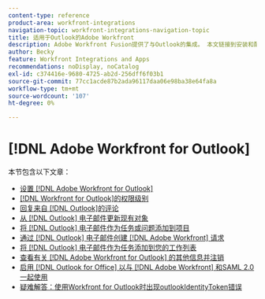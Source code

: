 ```yaml
---
content-type: reference
product-area: workfront-integrations
navigation-topic: workfront-integrations-navigation-topic
title: 适用于Outlook的Adobe Workfront
description: Adobe Workfront Fusion提供了与Outlook的集成。 本文链接到安装和配置此集成的说明，以及如何在日常工作中使用它。
author: Becky
feature: Workfront Integrations and Apps
recommendations: noDisplay, noCatalog
exl-id: c374416e-9680-4725-ab2d-256dff6f03b1
source-git-commit: 77cc1acde87b2ada96117daa06e98ba38e64fa8a
workflow-type: tm+mt
source-wordcount: '107'
ht-degree: 0%

---
```


# [!DNL Adobe Workfront for Outlook]

本节包含以下文章：

* [设置 [!DNL Adobe Workfront for Outlook]](../../workfront-integrations-and-apps/using-workfront-with-outlook/set-up-workfront-for-outlook.md)
* [ [!DNL Workfront for Outlook]的权限级别](../../workfront-integrations-and-apps/using-workfront-with-outlook/permissions-in-workfront-for-outlook.md)
* [回复来自 [!DNL Outlook]的评论](../../workfront-integrations-and-apps/using-workfront-with-outlook/reply-to-a-comment-from-outlook.md)
* [从 [!DNL Outlook] 电子邮件更新现有对象](../../workfront-integrations-and-apps/using-workfront-with-outlook/update-an-existing-object-from-an-outlook-email.md)
* [将 [!DNL Outlook] 电子邮件作为任务或问题添加到项目](../../workfront-integrations-and-apps/using-workfront-with-outlook/add-outlook-email-to-project-as-task-or-issue.md)
* [通过 [!DNL Outlook] 电子邮件创建 [!DNL Adobe Workfront] 请求](../../workfront-integrations-and-apps/using-workfront-with-outlook/create-a-wf-request-from-an-outlook-email.md)
* [将 [!DNL Outlook] 电子邮件作为任务添加到您的工作列表](../../workfront-integrations-and-apps/using-workfront-with-outlook/add-outlook-email-as-task-to-your-work-list.md)
* [查看有关 [!DNL Adobe Workfront for Outlook] 的其他信息并注销](../../workfront-integrations-and-apps/using-workfront-with-outlook/view-additional-infor-wf-outlook-and-log-out.md)
* [启用 [!DNL Outlook for Office] 以与 [!DNL Adobe Workfront] 和SAML 2.0一起使用](../../workfront-integrations-and-apps/using-workfront-with-outlook/enable-outlook-for-office-for-use-with-wf-and-saml-2.md)
* [疑难解答：使用Workfront for Outlook时出现outlookIdentityToken错误](/help/quicksilver/workfront-integrations-and-apps/using-workfront-with-outlook/troubleshooting-outlookidentitytoken-error.md)
